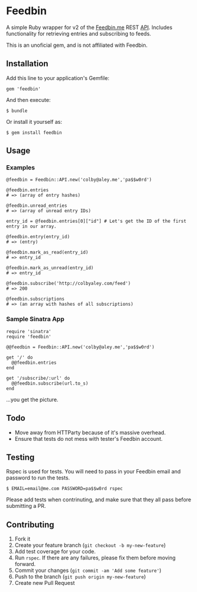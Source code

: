# Feedbin

A simple Ruby wrapper for v2 of the [Feedbin.me](http://feedbin.me) REST [API](https://github.com/feedbin/feedbin-api). Includes functionality for retrieving entries and subscribing to feeds.

This is an unoficial gem, and is not affiliated with Feedbin.

## Installation

Add this line to your application's Gemfile:

  `gem 'feedbin'`

And then execute:

  `$ bundle`

Or install it yourself as:

  `$ gem install feedbin`

## Usage

### Examples
    @feedbin = Feedbin::API.new('colby@aley.me','pa$$w0rd')

    @feedbin.entries
    # => (array of entry hashes)

    @feedbin.unread_entries
    # => (array of unread entry IDs)

    entry_id = @feedbin.entries[0]["id"] # Let's get the ID of the first entry in our array.

    @feedbin.entry(entry_id)
    # => (entry)

    @feedbin.mark_as_read(entry_id)
    # => entry_id

    @feedbin.mark_as_unread(entry_id)
    # => entry_id

    @feedbin.subscribe('http://colbyaley.com/feed')
    # => 200

    @feedbin.subscriptions
    # => (an array with hashes of all subscriptions)

### Sample Sinatra App

    require 'sinatra'
    require 'feedbin'

    @@feedbin = Feedbin::API.new('colby@aley.me','pa$$w0rd')

    get '/' do
      @@feedbin.entries
    end

    get '/subscribe/:url' do
      @@feedbin.subscribe(url.to_s)
    end

...you get the picture.

## Todo
- Move away from HTTParty because of it's massive overhead.
- Ensure that tests do not mess with tester's Feedbin account.

## Testing

Rspec is used for tests. You will need to pass in your Feedbin email and password to run the tests.

  `$ EMAIL=email@me.com PASSWORD=pa$$w0rd rspec`

Please add tests when contrinuting, and make sure that they all pass before submitting a PR.

## Contributing

1. Fork it
2. Create your feature branch (`git checkout -b my-new-feature`)
3. Add test coverage for your code.
4. Run `rspec`. If there are any failures, please fix them before moving forward.
5. Commit your changes (`git commit -am 'Add some feature'`)
6. Push to the branch (`git push origin my-new-feature`)
7. Create new Pull Request